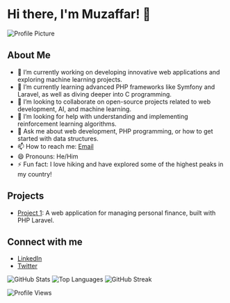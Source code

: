 # Hi there, I'm Muzaffar! 👋

![Profile Picture](https://github.com/muzaffaar.png)

## About Me
- 🔭 I’m currently working on developing innovative web applications and exploring machine learning projects.
- 🌱 I’m currently learning advanced PHP frameworks like Symfony and Laravel, as well as diving deeper into C programming.
- 👯 I’m looking to collaborate on open-source projects related to web development, AI, and machine learning.
- 🤔 I’m looking for help with understanding and implementing reinforcement learning algorithms.
- 💬 Ask me about web development, PHP programming, or how to get started with data structures.
- 📫 How to reach me: [Email](mailto:muzaffart949@gmail.com)
- 😄 Pronouns: He/Him
- ⚡ Fun fact: I love hiking and have explored some of the highest peaks in my country!

## Projects
- [Project 1]([https://tanlovmedia.uz/]): A web application for managing personal finance, built with PHP Laravel.

## Connect with me
- [LinkedIn](https://www.linkedin.com/in/muzaffaar)
- [Twitter](https://twitter.com/muzaffaar)

![GitHub Stats](https://github-readme-stats.vercel.app/api?username=muzaffaar&show_icons=true)
![Top Languages](https://github-readme-stats.vercel.app/api/top-langs/?username=muzaffaar&layout=compact)
![GitHub Streak](https://github-readme-streak-stats.herokuapp.com/?user=muzaffaar)

![Profile Views](https://komarev.com/ghpvc/?username=muzaffaar)
